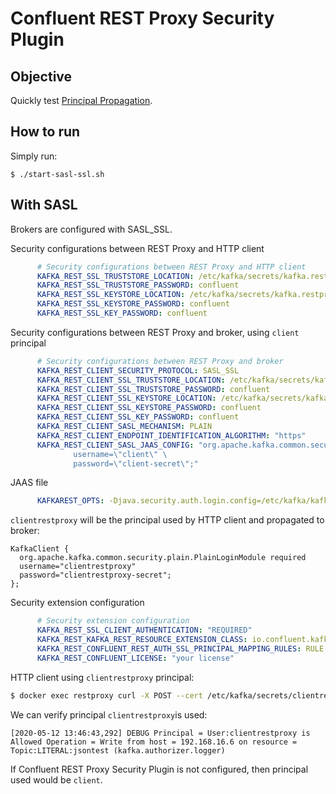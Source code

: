 # Confluent REST Proxy Security Plugin

## Objective

Quickly test [Principal Propagation](https://docs.confluent.io/current/confluent-security-plugins/kafka-rest/principal_propagation.html#principal-propagation).


## How to run

Simply run:

```
$ ./start-sasl-ssl.sh
```

## With SASL

Brokers are configured with SASL_SSL.

Security configurations between REST Proxy and HTTP client

```yml
      # Security configurations between REST Proxy and HTTP client
      KAFKA_REST_SSL_TRUSTSTORE_LOCATION: /etc/kafka/secrets/kafka.restproxy.truststore.jks
      KAFKA_REST_SSL_TRUSTSTORE_PASSWORD: confluent
      KAFKA_REST_SSL_KEYSTORE_LOCATION: /etc/kafka/secrets/kafka.restproxy.keystore.jks
      KAFKA_REST_SSL_KEYSTORE_PASSWORD: confluent
      KAFKA_REST_SSL_KEY_PASSWORD: confluent
```

Security configurations between REST Proxy and broker, using `client` principal

```yml
      # Security configurations between REST Proxy and broker
      KAFKA_REST_CLIENT_SECURITY_PROTOCOL: SASL_SSL
      KAFKA_REST_CLIENT_SSL_TRUSTSTORE_LOCATION: /etc/kafka/secrets/kafka.restproxy.truststore.jks
      KAFKA_REST_CLIENT_SSL_TRUSTSTORE_PASSWORD: confluent
      KAFKA_REST_CLIENT_SSL_KEYSTORE_LOCATION: /etc/kafka/secrets/kafka.restproxy.keystore.jks
      KAFKA_REST_CLIENT_SSL_KEYSTORE_PASSWORD: confluent
      KAFKA_REST_CLIENT_SSL_KEY_PASSWORD: confluent
      KAFKA_REST_CLIENT_SASL_MECHANISM: PLAIN
      KAFKA_REST_CLIENT_ENDPOINT_IDENTIFICATION_ALGORITHM: "https"
      KAFKA_REST_CLIENT_SASL_JAAS_CONFIG: "org.apache.kafka.common.security.plain.PlainLoginModule required \
              username=\"client\" \
              password=\"client-secret\";"

```

JAAS file

```yml
      KAFKAREST_OPTS: -Djava.security.auth.login.config=/etc/kafka/kafka-rest.jaas.conf
```

`clientrestproxy` will be the principal used by HTTP client and propagated to broker:

```
KafkaClient {
  org.apache.kafka.common.security.plain.PlainLoginModule required
  username="clientrestproxy"
  password="clientrestproxy-secret";
};
```

Security extension configuration

```yml
      # Security extension configuration
      KAFKA_REST_SSL_CLIENT_AUTHENTICATION: "REQUIRED"
      KAFKA_REST_KAFKA_REST_RESOURCE_EXTENSION_CLASS: io.confluent.kafkarest.security.KafkaRestSecurityResourceExtension
      KAFKA_REST_CONFLUENT_REST_AUTH_SSL_PRINCIPAL_MAPPING_RULES: RULE:^CN=(.*?),OU=TEST.*$$/$$1/,DEFAULT
      KAFKA_REST_CONFLUENT_LICENSE: "your license"
```

HTTP client using `clientrestproxy` principal:

```bash
$ docker exec restproxy curl -X POST --cert /etc/kafka/secrets/clientrestproxy.certificate.pem --key /etc/kafka/secrets/clientrestproxy.key --tlsv1.2 --cacert /etc/kafka/secrets/snakeoil-ca-1.crt -H "Content-Type: application/vnd.kafka.json.v2+json" -H "Accept: application/vnd.kafka.v2+json" --data '{"records":[{"value":{"foo":"bar"}}]}' "https://localhost:8086/topics/jsontest"
```

We can verify principal `clientrestproxy`is used:

```log
[2020-05-12 13:46:43,292] DEBUG Principal = User:clientrestproxy is Allowed Operation = Write from host = 192.168.16.6 on resource = Topic:LITERAL:jsontest (kafka.authorizer.logger)
```

If Confluent REST Proxy Security Plugin is not configured, then principal used would be `client`.


